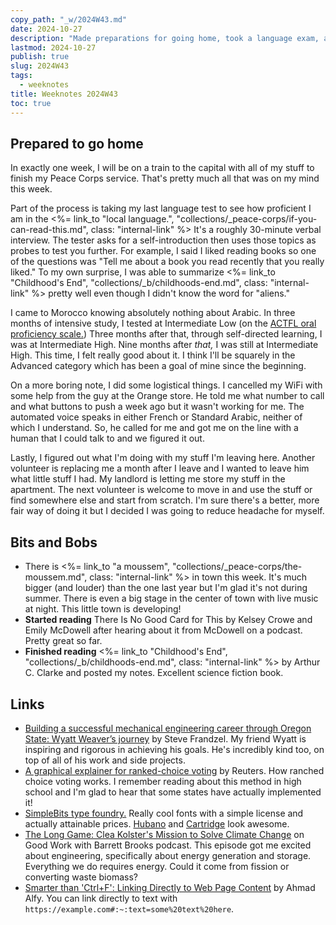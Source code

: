 ```yaml
---
copy_path: "_w/2024W43.md"
date: 2024-10-27
description: "Made preparations for going home, took a language exam, and went to the moussem. Weeknotes for the 43rd week of the year 2024."
lastmod: 2024-10-27
publish: true
slug: 2024W43
tags:
  - weeknotes
title: Weeknotes 2024W43
toc: true
---
```


## Prepared to go home

In exactly one week, I will be on a train to the capital with all of my stuff to finish my Peace Corps service. That's pretty much all that was on my mind this week.

Part of the process is taking my last language test to see how proficient I am in the <%= link_to "local language.", "collections/_peace-corps/if-you-can-read-this.md", class: "internal-link" %> It's a roughly 30-minute verbal interview. The tester asks for a self-introduction then uses those topics as probes to test you further. For example, I said I liked reading books so one of the questions was "Tell me about a book you read recently that you really liked." To my own surprise, I was able to summarize <%= link_to "Childhood's End", "collections/_b/childhoods-end.md", class: "internal-link" %> pretty well even though I didn't know the word for "aliens."

I came to Morocco knowing absolutely nothing about Arabic. In three months of intensive study, I tested at Intermediate Low (on the [ACTFL oral proficiency scale.](https://www.actfl.org/assessments/postsecondary-assessments/opi)) Three months after that, through self-directed learning, I was at Intermediate High. Nine months after _that,_ I was still at Intermediate High. This time, I felt really good about it. I think I'll be squarely in the Advanced category which has been a goal of mine since the beginning.

On a more boring note, I did some logistical things. I cancelled my WiFi with some help from the guy at the Orange store. He told me what number to call and what buttons to push a week ago but it wasn't working for me. The automated voice speaks in either French or Standard Arabic, neither of which I understand. So, he called for me and got me on the line with a human that I could talk to and we figured it out.

Lastly, I figured out what I'm doing with my stuff I'm leaving here. Another volunteer is replacing me a month after I leave and I wanted to leave him what little stuff I had. My landlord is letting me store my stuff in the apartment. The next volunteer is welcome to move in and use the stuff or find somewhere else and start from scratch. I'm sure there's a better, more fair way of doing it but I decided I was going to reduce headache for myself.

## Bits and Bobs

- There is <%= link_to "a moussem", "collections/_peace-corps/the-moussem.md", class: "internal-link" %> in town this week. It's much bigger (and louder) than the one last year but I'm glad it's not during summer. There is even a big stage in the center of town with live music at night. This little town is developing!
- **Started reading** There Is No Good Card for This by Kelsey Crowe and Emily McDowell after hearing about it from McDowell on a podcast. Pretty great so far.
- **Finished reading** <%= link_to "Childhood's End", "collections/_b/childhoods-end.md", class: "internal-link" %> by Arthur C. Clarke and posted my notes. Excellent science fiction book.

## Links

- [Building a successful mechanical engineering career through Oregon State: Wyatt Weaver’s journey](https://engineering.oregonstate.edu/all-stories/building-successful-mechanical-engineering-career-through-oregon-state-wyatt-weavers) by Steve Frandzel. My friend Wyatt is inspiring and rigorous in achieving his goals. He's incredibly kind too, on top of all of his work and side projects.
- [A graphical explainer for ranked-choice voting](https://www.reuters.com/graphics/USA-ELECTION/RANKED-CHOICE/zdpxqrolgvx/) by Reuters. How ranched choice voting works. I remember reading about this method in high school and I'm glad to hear that some states have actually implemented it!
- [SimpleBits type foundry.](https://simplebits.shop/collections/fonts) Really cool fonts with a simple license and actually attainable prices. [Hubano](https://simplebits.shop/products/hubano) and [Cartridge](https://simplebits.shop/products/cartridge) look awesome.
- [The Long Game: Clea Kolster's Mission to Solve Climate Change](https://www.goodworkshow.com/the-long-game-clea-kolsters-mission-to-solve-climate-change/) on Good Work with Barrett Brooks podcast. This episode got me excited about engineering, specifically about energy generation and storage. Everything we do requires energy. Could it come from fission or converting waste biomass?
- [Smarter than 'Ctrl+F': Linking Directly to Web Page Content](https://alfy.blog/2024/10/19/linking-directly-to-web-page-content.html) by Ahmad Alfy. You can link directly to text with `https://example.com#:~:text=some%20text%20here`.
